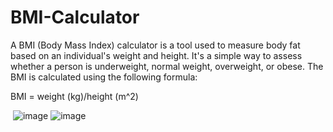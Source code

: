 # BMI-Calculator

A BMI (Body Mass Index) calculator is a tool used to measure body fat based on an individual's weight and height. It's a simple way to assess whether a person is underweight, normal weight, overweight, or obese. The BMI is calculated using the following formula:

BMI = weight (kg)/height (m^2)

​
![image](https://github.com/Sumit-Mihirachariya/BMI-Calculator/assets/75151969/d14ac864-7898-415f-9979-d78a28d62be7)
![image](https://github.com/Sumit-Mihirachariya/BMI-Calculator/assets/75151969/4b9a3f2d-062a-4132-ad9e-cd8e13f838dc)
